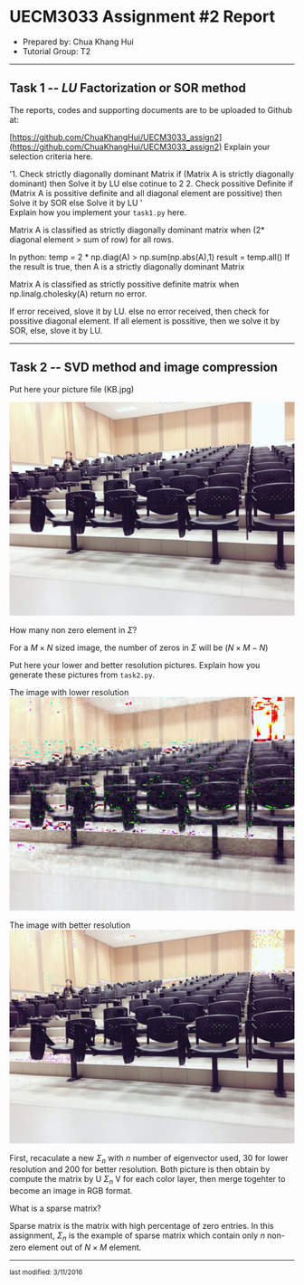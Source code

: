 UECM3033 Assignment #2 Report
========================================================

- Prepared by: Chua Khang Hui
- Tutorial Group: T2

--------------------------------------------------------

## Task 1 --  $LU$ Factorization or SOR method

The reports, codes and supporting documents are to be uploaded to Github at: 

[https://github.com/ChuaKhangHui/UECM3033_assign2](https://github.com/ChuaKhangHui/UECM3033_assign2)
Explain your selection criteria here.

'1. Check strictly diagonally dominant Matrix
	if (Matrix A is strictly diagonally dominant)
		then Solve it by LU
	else
		cotinue to 2
2. Check possitive Definite 
	if (Matrix A is possitive definite and all diagonal element are possitive)
		then Solve it by SOR
	else
		Solve it by LU
'		
Explain how you implement your `task1.py` here.

Matrix A is classified as strictly diagonally dominant matrix when (2* diagonal element > sum of row) for all rows.

In python: 
	temp = 2 * np.diag(A) > np.sum(np.abs(A),1)
    result = temp.all()
If the result is true, then A is a strictly diagonally dominant Matrix

Matrix A is classified as strictly possitive definite matrix when  np.linalg.cholesky(A) return no error.

If error received, slove it by LU.
else no error received, then check for possitive diagonal element.
If all element is possitive, then we solve it by SOR, else, slove it by LU.


---------------------------------------------------------

## Task 2 -- SVD method and image compression

Put here your picture file (KB.jpg)

![KB.jpg](KB.jpg)

How many non zero element in $\Sigma$?

For a $M \times N$ sized image, the number of zeros in $\Sigma$ will be $(N \times M - N)$ 

Put here your lower and better resolution pictures. Explain how you generate these pictures from `task2.py`.

The image with lower resolution
![KB_lower.jpg](KB_lower.jpg)

The image with better resolution
![KB_better.jpg](KB_better.jpg)

First, recaculate a new $\Sigma_n$ with $n$ number of eigenvector used, 30 for lower resolution and 200 for better resolution.
Both picture is then obtain by compute the matrix by U $\Sigma_n$ V for each color layer, then merge togehter to become an image in RGB format.

What is a sparse matrix?

Sparse matrix is the matrix with high percentage of zero entries.
In this assignment, $\Sigma_n$ is the example of sparse matrix which contain only $n$ non-zero element out of $N \times M$ element.

-----------------------------------

<sup>last modified: 3/11/2016</sup>

